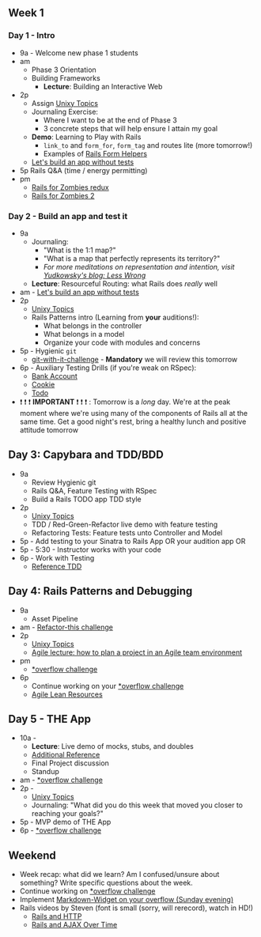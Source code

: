 ## Week 1

### Day 1 - Intro

- 9a - Welcome new phase 1 students
- am 
  - Phase 3 Orientation  
  - Building Frameworks
    - **Lecture**: Building an Interactive Web
- 2p
  - Assign [Unixy Topics][]
  - Journaling Exercise:
    - Where I want to be at the end of Phase 3
    - 3 concrete steps that will help ensure I attain my goal
  - **Demo**: Learning to Play with Rails
    - `link_to` and `form_for`, `form_tag` and routes lite (more tomorrow!)
    - Examples of [Rails Form Helpers](http://guides.rubyonrails.org/form_helpers.html)
  - [Let's build an app without tests](../../../../sinatra-to-rails-pick-1-of-3-challenge)
- 5p Rails Q&amp;A (time / energy permitting)
- pm 
  - [Rails for Zombies redux](https://www.codeschool.com/courses/rails-for-zombies-redux)
  - [Rails for Zombies 2](https://www.codeschool.com/courses/rails-for-zombies-2)

### Day 2 - Build an app and test it

- 9a
  - Journaling:  
    - "What is the 1:1 map?"
    - "What is a map that perfectly represents its territory?"
    - _For more meditations on representation and intention, visit [Yudkowsky's blog: Less Wrong](http://www.yudkowsky.net/rational/the-simple-truth)_
  - **Lecture**: Resourceful Routing: what Rails does _really_ well
- am - [Let's build an app without tests](../../../../sinatra-to-rails-pick-1-of-3-challenge)
- 2p
  - [Unixy Topics][]
  - Rails Patterns intro (Learning from **your** auditions!):
    - What belongs in the controller
    - What belongs in a model
    - Organize your code with modules and concerns
- 5p - Hygienic `git`
  - [git-with-it-challenge](../../../../git-with-it-challenge) - **Mandatory** we will review this tomorrow
- 6p - Auxiliary Testing Drills (if you're weak on RSpec):
  - [Bank Account](../../../../rspec-drill-bank-account-challenge)
  - [Cookie](../../../../rspec-drill-test-a-cookie-challenge)
  - [Todo](../../../../rspec-drill-simple-todo-challenge)
- :exclamation: :exclamation: :exclamation: **IMPORTANT** :exclamation: :exclamation: :exclamation: : Tomorrow is a _long_ day.  We're at the peak moment where we're using many of the components of Rails all at the same time.  Get a good night's rest, bring a healthy lunch and positive attitude tomorrow

## Day 3: Capybara and TDD/BDD
- 9a
  - Review Hygienic git
  - Rails Q&amp;A, Feature Testing with RSpec
  - Build a Rails TODO app TDD style
- 2p
  - [Unixy Topics][]
  - TDD / Red-Green-Refactor live demo with feature testing
  - Refactoring Tests: Feature tests unto Controller and Model
- 5p - Add testing to your Sinatra to Rails App OR your audition app OR 
- 5p - 5:30 - Instructor works with your code
- 6p - Work with Testing
  - [Reference TDD](../../../../todomvc-rails-challenge)
 

## Day 4: Rails Patterns and Debugging
- 9a
  - Asset Pipeline
- am - [Refactor-this challenge](../../../../refactor-this-challenge)
- 2p
  - [Unixy Topics][]
  - [Agile lecture: how to plan a project in an Agile team environment](./discussions/agile_outline.md)
- pm
  - [*overflow challenge](../../../../overflow-challenge)
- 6p
  - Continue working on your [*overflow challenge](../../../../overflow-challenge)
  - [Agile Lean Resources](https://gist.github.com/jeffreywescott/5223873)

## Day 5 - THE App
- 10a - 
  - **Lecture**: Live demo of mocks, stubs, and doubles
  - [Additional Reference](./discussions/mocks-stubs-doubles/README.md)
  - Final Project discussion
  - Standup
- am - [*overflow challenge](../../../../overflow-challenge)
- 2p - 
  - [Unixy Topics][]
  - Journaling: "What did you do this week that moved you closer to reaching
    your goals?"
- 5p - MVP demo of THE App
- 6p - [*overflow challenge](../../../../overflow-challenge)

## Weekend

- Week recap: what did we learn? Am I confused/unsure about something? Write specific questions about the week.
- Continue working on [*overflow challenge](../../../../overflow-challenge)
- Implement [Markdown-Widget on your overflow (Sunday evening)](../../../../markdown-widget-challenge)
- Rails videos by Steven (font is small (sorry, will rerecord), watch in HD!)
  - [Rails and HTTP][]
  - [Rails and AJAX Over Time][]

[Rails and HTTP]: https://talks.devbootcamp.com/rails-and-http
[Rails and AJAX Over Time]:https://talks.devbootcamp.com/rails-and-ajax-over-time
[Unixy Topics]: ./unixy_topics.md
[steven-blog]: http://stevengharms-blog.herokuapp.com/blog/2015/01/19/streams-and-the-soul-of-the-machine/
